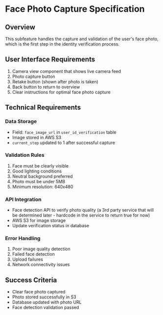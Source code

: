 # Face Photo Capture Specification

## Overview

This subfeature handles the capture and validation of the user's face photo, which is the first step in the identity verification process.

## User Interface Requirements

1. Camera view component that shows live camera feed
2. Photo capture button
3. Retake button (shown after photo is taken)
4. Back button to return to overview
5. Clear instructions for optimal face photo capture

## Technical Requirements

### Data Storage

-   Field: `face_image_url` in `user_id_verification` table
-   Image stored in AWS S3
-   `current_step` updated to 1 after successful capture

### Validation Rules

1. Face must be clearly visible
2. Good lighting conditions
3. Neutral background preferred
4. Photo must be under 5MB
5. Minimum resolution: 640x480

### API Integration

-   Face detection API to verify photo quality (a 3rd party service that will be determined later - hardcode in the service to return true for now)
-   AWS S3 for image storage
-   Update verification status in database

### Error Handling

1. Poor image quality detection
2. Failed face detection
3. Upload failures
4. Network connectivity issues

## Success Criteria

-   Clear face photo captured
-   Photo stored successfully in S3
-   Database updated with photo URL
-   Face detection validation passed
